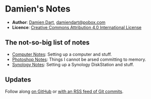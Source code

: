 Damien's Notes
==============

  - **Author**: [Damien Dart][1], <damiendart@pobox.com>
  - **Licence**: [Creative Commons Attribution 4.0 International License][2]

[1]: <https://www.robotinaponcho.net/>
[2]: <http://creativecommons.org/licenses/by/4.0/>

## The not-so-big list of notes

  - [Computer Notes][3]: Setting up a computer and stuff.
  - [Photoshop Notes][4]: Things I cannot be arsed committing to memory.
  - [Synology Notes][5]: Setting up a Synology DiskStation and stuff.

[3]: <https://www.robotinaponcho.net/notes/computer>
[4]: <https://www.robotinaponcho.net/notes/photoshop>
[5]: <https://www.robotinaponcho.net/notes/synology>

## Updates

Follow along [on GitHub][6] or [with an RSS feed of Git commits][7].

[6]: <https://github.com/damiendart/notes>
[7]: <https://www.robotinaponcho.net/git/?p=notes.git;a=rss>

